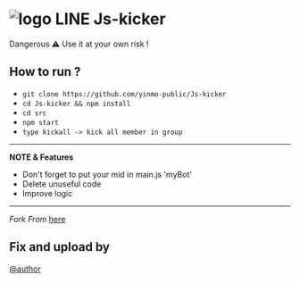 # ![logo](src/LINE.png) LINE Js-kicker

Dangerous ⚠ Use it at your own risk !


How to run ?
------
- `git clone https://github.com/yinmo-public/Js-kicker`
- `cd Js-kicker && npm install`
- `cd src`
- `npm start`
- `type kickall -> kick all member in group`

----
**NOTE & Features** 
- Don't forget to put your mid in main.js 'myBot'
- Delete unuseful code 
- Improve logic
----

*Fork From* [here](https://github.com/rnjacky777/785)

## Fix and upload by 
[@author](https://line.me/ti/p/3eamxoks_T)

